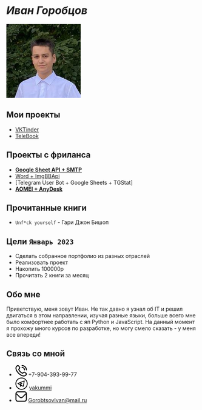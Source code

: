 # ***Иван Горобцов***

![Фото профиля](https://github.com/yakummi/Portfolio/blob/main/main-face.jpg)

## **Мои проекты**

- [VKTinder](https://github.com/yakummi/Course-VK-BOT/tree/master)
- [TeleBook](https://github.com/yakummi/TeleBook-Guide)

## **Проекты с фриланса**

- [**Google Sheet API + SMTP**](https://github.com/yakummi/Portfolio/blob/main/fl_tasks/Google%20Sheet%20SMTP/readme.md)
- [Word + ImgBBApi](https://github.com/yakummi/Portfolio/tree/main/fl_tasks/Word_imgBB/readme.md)
- [Telegram User Bot + Google Sheets + TGStat]
- [**AOMEI + AnyDesk**](https://github.com/yakummi/Portfolio/blob/main/fl_tasks/AOMEI%20+%20AnyDesk/readme.md)

## **Прочитанные книги**
- `Unf*ck yourself` - Гари Джон Бишоп
## **Цели** `Январь 2023`
- Сделать собранное портфолио из разных отраслей
- Реализовать проект
- Накопить 100000р
- Прочитать 2 книги за месяц
## **Обо мне**
Приветствую, меня зовут Иван. Не так давно я узнал об IT и решил двигаться в этом направлении, изучая разные языки, больше всего мне было комфортнее работать с яп Python и JavaScript. На данный момент я прохожу много курсов по разработке, но могу смело сказать - у меня все впереди!

## **Связь со мной**
  - ![tel](https://github.com/yakummi/Portfolio/blob/main/icons/telefone.png)   +7-904-393-99-77
  - ![telegram](https://github.com/yakummi/Portfolio/blob/main/icons/free-icon-telegram-2111813%20(2).png) [yakummi](https://t.me/yakummmi)
  - ![email](https://github.com/IvanKorolev13/Portfolio/blob/for-site/email.png)   GorobtsovIvan@mail.ru
